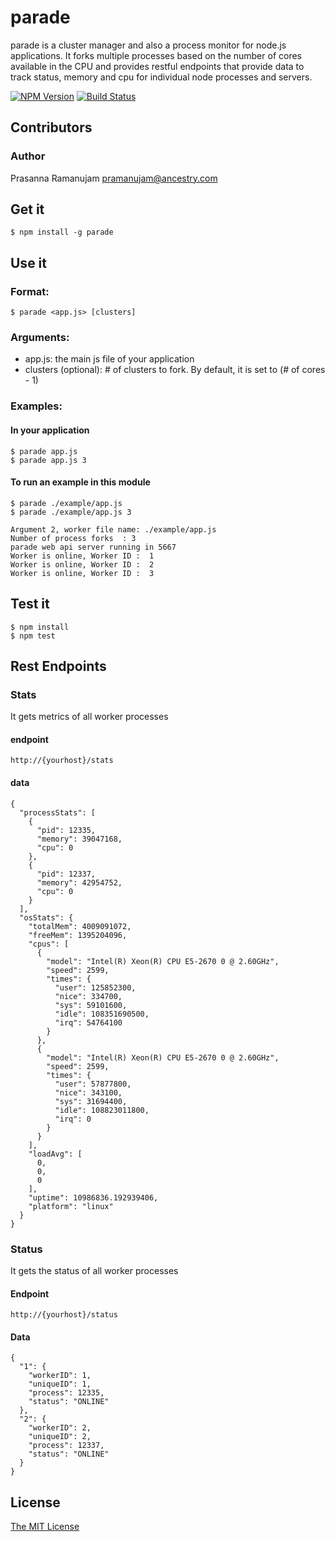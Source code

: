 # parade

parade is a cluster manager and also a process monitor for node.js applications.
It forks multiple processes based on the number of cores available in the CPU
and provides restful endpoints that provide data to track status, memory and cpu for individual node processes and servers.

[![NPM Version](https://https://badge.fury.io/for/js/parade.svg)](https://badge.fury.io/for/js/parade)
[![Build Status](https://travis-ci.org/Ancestry/parade.svg?branch=master)](https://travis-ci.org/Ancestry/parade)

## Contributors
### Author
Prasanna Ramanujam <pramanujam@ancestry.com>

## Get it

    $ npm install -g parade

## Use it
### Format:

    $ parade <app.js> [clusters]

### Arguments:

* app.js: the main js file of your application
* clusters (optional): # of clusters to fork. By default, it is set to (# of cores - 1)

### Examples:

#### In your application
    $ parade app.js
    $ parade app.js 3

#### To run an example in this module
    $ parade ./example/app.js
    $ parade ./example/app.js 3

    Argument 2, worker file name: ./example/app.js
    Number of process forks  : 3
    parade web api server running in 5667
    Worker is online, Worker ID :  1
    Worker is online, Worker ID :  2
    Worker is online, Worker ID :  3

## Test it
    $ npm install
    $ npm test

## Rest Endpoints

### Stats
It gets metrics of all worker processes

#### endpoint
    http://{yourhost}/stats

#### data
    {
      "processStats": [
        {
          "pid": 12335,
          "memory": 39047168,
          "cpu": 0
        },
        {
          "pid": 12337,
          "memory": 42954752,
          "cpu": 0
        }
      ],
      "osStats": {
        "totalMem": 4009091072,
        "freeMem": 1395204096,
        "cpus": [
          {
            "model": "Intel(R) Xeon(R) CPU E5-2670 0 @ 2.60GHz",
            "speed": 2599,
            "times": {
              "user": 125852300,
              "nice": 334700,
              "sys": 59101600,
              "idle": 108351690500,
              "irq": 54764100
            }
          },
          {
            "model": "Intel(R) Xeon(R) CPU E5-2670 0 @ 2.60GHz",
            "speed": 2599,
            "times": {
              "user": 57877800,
              "nice": 343100,
              "sys": 31694400,
              "idle": 108823011800,
              "irq": 0
            }
          }
        ],
        "loadAvg": [
          0,
          0,
          0
        ],
        "uptime": 10986836.192939406,
        "platform": "linux"
      }
    }

### Status
It gets the status of all worker processes

#### Endpoint
    http://{yourhost}/status

#### Data
    {
      "1": {
        "workerID": 1,
        "uniqueID": 1,
        "process": 12335,
        "status": "ONLINE"
      },
      "2": {
        "workerID": 2,
        "uniqueID": 2,
        "process": 12337,
        "status": "ONLINE"
      }
    }

## License

[The MIT License](http://opensource.org/licenses/MIT)
